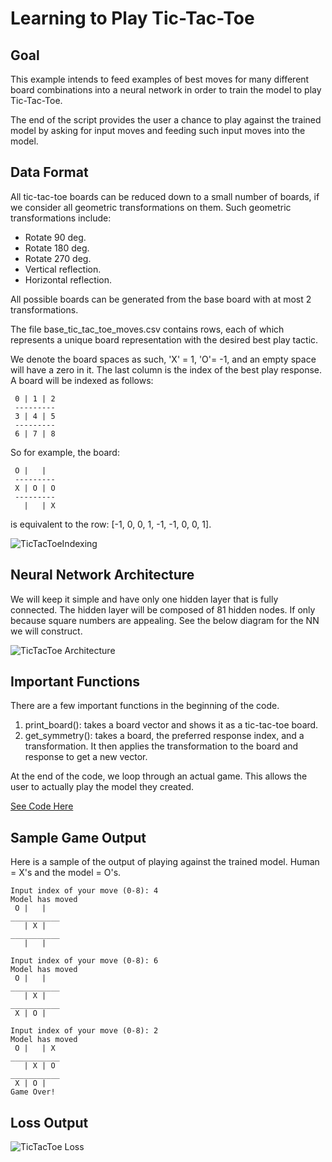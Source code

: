 # Learning to Play Tic-Tac-Toe

## Goal

This example intends to feed examples of best moves for many different board combinations into a neural network in order to train the model to play Tic-Tac-Toe.

The end of the script provides the user a chance to play against the trained model by asking for input moves and feeding such input moves into the model.

## Data Format

All tic-tac-toe boards can be reduced down to a small number of boards, if we consider all geometric transformations on them.  Such geometric transformations include:

 - Rotate 90 deg.
 - Rotate 180 deg.
 - Rotate 270 deg.
 - Vertical reflection.
 - Horizontal reflection.

All possible boards can be generated from the base board with at most 2 transformations.

The file base\_tic\_tac\_toe\_moves.csv contains rows, each of which represents a unique board representation with the desired best play tactic.

We denote the board spaces as such, 'X' = 1, 'O'= -1, and an empty space will have a zero in it.  The last column is the index of the best play response.  A board will be indexed as follows:
```
 0 | 1 | 2
 ---------
 3 | 4 | 5
 ---------
 6 | 7 | 8
```
So for example, the board:
```
 O |   | 
 ---------
 X | O | O
 ---------
   |   | X
```
is equivalent to the row: [-1, 0, 0, 1, -1, -1, 0, 0, 1].

![TicTacToeIndexing](https://github.com/nfmcclure/tensorflow_cookbook/blob/master/06_Neural_Networks/images/08_tictactoe_layout.png "TicTacToeIndexing")

## Neural Network Architecture

We will keep it simple and have only one hidden layer that is fully connected.  The hidden layer will be composed of 81 hidden nodes. If only because square numbers are appealing.  See the below diagram for the NN we will construct.

![TicTacToe Architecture](https://github.com/nfmcclure/tensorflow_cookbook/blob/master/06_Neural_Networks/images/08_tic_tac_toe_architecture.png "TicTacToe Architecture")

## Important Functions

There are a few important functions in the beginning of the code.

 1. print_board(): takes a board vector and shows it as a tic-tac-toe board.
 2. get_symmetry(): takes a board, the preferred response index, and a transformation.  It then applies the transformation to the board and response to get a new vector.

At the end of the code, we loop through an actual game.  This allows the user to actually play the model they created.

[See Code Here](https://github.com/nfmcclure/tensorflow_cookbook/blob/master/06_Neural_Networks/08_Learning_Tic_Tac_Toe/tic_tac_toe_moves.py)

## Sample Game Output

Here is a sample of the output of playing against the trained model. Human = X's and the model = O's.

```
Input index of your move (0-8): 4
Model has moved
 O |   | 
___________
   | X | 
___________
   |   | 

Input index of your move (0-8): 6
Model has moved
 O |   | 
___________
   | X | 
___________
 X | O | 

Input index of your move (0-8): 2
Model has moved
 O |   | X
___________
   | X | O
___________
 X | O | 
Game Over!
```

## Loss Output

![TicTacToe Loss](https://github.com/nfmcclure/tensorflow_cookbook/blob/master/06_Neural_Networks/images/08_tictactoe_loss.png "TicTacToe Loss")

